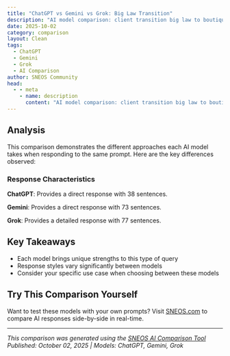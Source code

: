 ```yaml
---
title: "ChatGPT vs Gemini vs Grok: Big Law Transition"
description: "AI model comparison: client transition big law to boutique..."
date: 2025-10-02
category: comparison
layout: Clean
tags:
  - ChatGPT
  - Gemini
  - Grok
  - AI Comparison
author: SNEOS Community
head:
  - - meta
    - name: description
      content: "AI model comparison: client transition big law to boutique..."
---
```


<ChatComparison
  title="ChatGPT vs Gemini vs Grok: Big Law Transition"
  prompt="client transition big law to boutique"
  :responses='{
    "ChatGPT": "Transitioning from a big law firm to a boutique law firm can be a significant career move that involves various considerations and steps. Here\u2019s a comprehensive guide to help you manage the transition smoothly:\n\n### 1. Understand Your Motivation\n- **Clarify Why:** Are you seeking better work-life balance, more substantive work, closer client relationships, or specialized practice areas? Understanding your \u201Cwhy\u201D will help you target the right boutique firms and communicate effectively during interviews.\n\n### 2. Research Boutique Firms\n- **Identify the Right Fit:** Boutique firms vary widely\u2014some focus on niche practices (e.g., IP, tax, family law), while others offer a broader range but with a smaller team.\n- **Culture and Values:** Smaller firms often have distinct cultures. Look for firms whose values and work style match yours.\n\n### 3. Assess Your Skills and Experience\n- **Highlight Transferable Skills:** Emphasize skills gained at the big firm such as handling complex transactions, managing large caseloads, teamwork, and client management.\n- **Specialization:** Boutiques often prefer depth in a particular area over breadth, so focus on your expertise.\n\n### 4. Networking and Building Connections\n- **Leverage Contacts:** Use your network to learn about openings and get introductions.\n- **Attend Industry Events:** Join bar associations, legal conferences, and seminars related to your practice area.\n- **LinkedIn:** Update your profile and connect with boutique firm attorneys and recruiters.\n\n### 5. Tailor Your Application Materials\n- **Resume:** Highlight relevant experience and successful projects that demonstrate your ability to thrive in a smaller, more autonomous setting.\n- **Cover Letter:** Explain your motivation for moving to a boutique firm and how your background fits their needs.\n\n### 6. Prepare for Interviews\n- **Understand Boutique Dynamics:** Be ready to discuss how you can add value with fewer resources, handle multiple responsibilities, and contribute to business development.\n- **Cultural Fit:** Smaller firms place high value on interpersonal skills and collaboration.\n\n### 7. Business Development\n- **Client Relationships:** Boutiques often require lawyers to participate more actively in developing new business. Think about how you can leverage existing relationships or build new ones.\n- **Pitch Yourself:** Be prepared to discuss how you can help grow their client base.\n\n### 8. Manage the Transition Logistically\n- **Conflicts of Interest:** Ensure there are no conflicts between your current big law clients and the boutique firm\u2019s clients.\n- **Exit Etiquette:** Leave your current firm professionally, respecting notice periods and maintaining good relations.\n\n### 9. Consider Compensation and Benefits\n- **Expect Differences:** Boutique firms may offer different compensation structures, possibly with more variability based on business development success.\n- **Benefits and Work-Life Balance:** Review these carefully to ensure alignment with your priorities.\n\n### 10. Plan for Long-Term Growth\n- **Career Path:** Ask about mentorship, professional development opportunities, and partnership track.\n- **Firm Stability:** Research the firm\u2019s financial stability and reputation.\n\n---\n\nIf you want, I can help tailor a resume or cover letter for this transition or even prepare answers to interview questions relevant to moving from big law to a boutique firm. Just let me know!",
    "Gemini": "Making the transition from Big Law to a boutique firm can be a significant career move. Here\u0027s a breakdown of key considerations for a client deciding whether to make that switch, covering potential benefits, risks, and factors to evaluate:\n\n**Why Might a Client Prefer a Boutique Firm?**\n\n*   **Specialized Expertise:** Boutiques often concentrate on specific legal areas (e.g., IP, antitrust, white-collar defense, employment law). If your client\u0027s legal needs fall squarely within a boutique\u0027s niche, they may benefit from the deeper subject matter expertise.\n*   **More Attentive, Personalized Service:** Boutique firms typically have fewer clients per attorney, enabling them to offer more personalized attention. Clients might feel like a bigger fish in a smaller pond, receiving more direct partner involvement.\n*   **Flexibility and Innovation:** Smaller firms can often be more agile and adaptable, potentially leading to more creative and cost-effective solutions. They may be more open to alternative fee arrangements or tailored strategies.\n*   **Better Value (Potentially):** While not always the case, boutiques might offer lower hourly rates compared to Big Law, especially if they have lower overhead.\n*   **Stronger Industry Focus:** Some boutiques are heavily focused on specific industries, providing them with a deep understanding of the client\u0027s business environment.\n\n**Why Might a Client Prefer Big Law?**\n\n*   **Breadth of Services:** Big Law firms offer a wide range of legal services under one roof. This can be convenient for clients with diverse and complex legal needs.\n*   **Resources and Infrastructure:** Big Law firms have extensive resources, including large legal teams, research databases, and sophisticated technology.\n*   **Global Reach:** Many Big Law firms have offices around the world, enabling them to handle international matters effectively.\n*   **Reputation and Prestige:** A Big Law firm\u0027s brand name can lend credibility and assurance to clients, particularly in high-stakes situations.\n*   **Ability to Handle Large, Complex Cases:** Big Law firms are often better equipped to handle large, complex cases with significant financial or reputational implications.\n\n**Factors to Evaluate When Choosing Between Big Law and Boutique:**\n\n1.  **Client\u0027s Specific Legal Needs:**\n    *   **Specificity:** Are the client\u0027s legal needs highly specialized or broad?\n    *   **Complexity:** Are the matters straightforward or complex?\n    *   **Frequency:** Are the legal needs ongoing and frequent, or infrequent and episodic?\n    *   **Scale:** Are the cases small, medium, or large/bet-the-company?\n2.  **Expertise and Experience:**\n    *   **Attorney Qualifications:** Research the attorneys\u0027 backgrounds, experience, and track record in the relevant area(s) of law.  Look beyond just the firm\u0027s marketing materials.\n    *   **Partner Involvement:**  Understand the level of partner involvement in the client\u0027s matters.\n    *   **Industry Knowledge:**  Assess the firm\u0027s understanding of the client\u0027s industry and business.\n3.  **Resources and Capabilities:**\n    *   **Staffing:** Does the firm have sufficient staffing to handle the client\u0027s matters effectively?\n    *   **Technology:** Does the firm utilize technology to improve efficiency and communication?\n    *   **Research Capabilities:** Does the firm have access to comprehensive legal research tools and databases?\n4.  **Client Service and Communication:**\n    *   **Responsiveness:**  How responsive is the firm to client inquiries?\n    *   **Communication Style:** Does the firm communicate clearly and effectively?\n    *   **Accessibility:** Are the attorneys easily accessible when needed?\n5.  **Cost and Value:**\n    *   **Hourly Rates:** Compare hourly rates and billing practices between Big Law and boutique firms.\n    *   **Alternative Fee Arrangements:** Explore the possibility of alternative fee arrangements (e.g., fixed fees, contingency fees, hybrid arrangements).\n    *   **Overall Value:**  Consider the overall value proposition, taking into account expertise, service, and cost.\n6.  **Firm Culture and Philosophy:**\n    *   **Client-Centricity:** Is the firm truly client-centric and dedicated to achieving the client\u0027s goals?\n    *   **Collaboration:** Does the firm foster a collaborative environment?\n    *   **Innovation:** Is the firm open to new ideas and approaches?\n7.  **Conflicts of Interest:**\n    *   **Thorough Conflict Check:** Ensure the firm conducts a thorough conflict check to avoid potential conflicts of interest.\n8.  **Reputation and References:**\n    *   **Online Reviews:** Read online reviews and testimonials.\n    *   **References:** Request and contact references from other clients.\n\n**Questions to Ask a Boutique Firm:**\n\n*   \u0022How does your expertise in [specific area of law] benefit clients like us?\u0022\n*   \u0022Can you describe your team\u0027s experience in handling cases similar to ours?\u0022\n*   \u0022What is your approach to client communication and collaboration?\u0022\n*   \u0022What alternative fee arrangements do you offer?\u0022\n*   \u0022How will you ensure that our matters receive the attention they deserve?\u0022\n*   \u0022Can you provide references from clients in our industry?\u0022\n*   \u0022What are your firm\u0027s values and guiding principles?\u0022\n*   \u0022How do you leverage technology to improve efficiency and client service?\u0022\n\n**Example Scenarios:**\n\n*   **Scenario 1 (Boutique is Better):** A startup company needs specialized legal advice on patent protection. A boutique IP firm with experienced patent attorneys and a deep understanding of the startup\u0027s technology would likely be a better fit than a Big Law firm.\n*   **Scenario 2 (Big Law is Better):** A large multinational corporation is facing a complex antitrust investigation involving multiple jurisdictions. A Big Law firm with a global presence and a deep bench of antitrust lawyers would be better equipped to handle the matter.\n*   **Scenario 3 (Depends on the Specific Boutique and Need):** A mid-sized company needs help with routine contract drafting and review.  A smaller, less expensive boutique *could* be a good choice if they can provide the needed services effectively.  However, if the contracts are highly complex and require significant expertise, a larger firm with specialists might be necessary, even at a higher cost.\n\n**Important Considerations for the Transition:**\n\n*   **Communication is Key:**  Clearly communicate your needs and expectations to the new firm.\n*   **Due Diligence:**  Thoroughly vet the boutique firm before making the switch.\n*   **Relationship Management:**  Maintain a strong relationship with the lead attorney at the boutique firm.\n*   **Trial Period:**  Consider starting with a small matter to test the waters before entrusting the firm with larger, more complex cases.\n\n**In summary:** The decision of whether to transition from a Big Law firm to a boutique depends entirely on the client\u0027s specific needs, priorities, and circumstances. A careful evaluation of the factors outlined above will help clients make an informed decision that best serves their interests.\n",
    "Grok": "Transitioning from a big law firm to a boutique firm can be a strategic and rewarding career move for many attorneys. Boutique firms often offer a more specialized focus, a closer-knit work environment, and sometimes better work-life balance. However, the transition requires careful planning and consideration. Below are key steps and considerations for a client (or attorney) looking to make this move, assuming the context refers to a lawyer transitioning their career or practice:\n\n---\n\n### 1. Assess Your Reasons for Transitioning\nBefore making the move, clarify why you want to transition from big law to a boutique firm. Common reasons include:\n- **Specialization**: Boutique firms often focus on niche areas of law, allowing deeper expertise in a specific field.\n- **Work-Life Balance**: Smaller firms may offer more flexibility and reduced billable hour requirements.\n- **Client Relationships**: You may have more direct client interaction and ownership over cases at a boutique.\n- **Culture**: Boutique firms often have a more collegial, less hierarchical culture compared to big law.\n- **Compensation Structure**: While base salaries might be lower, some boutiques offer performance-based bonuses or equity opportunities.\n\nUnderstanding your motivations will help you target the right boutique firm and ensure the transition aligns with your long-term career goals.\n\n---\n\n### 2. Evaluate Your Practice Area and Client Base\n- **Fit with Boutique\u2019s Focus**: Research boutique firms that align with your practice area or desired niche. For example, if you\u2019re a litigator in big law, look for boutiques specializing in litigation within specific industries (e.g., intellectual property, employment law).\n- **Portable Book of Business**: If you\u2019re a partner or have a book of business, assess whether your clients will follow you to a boutique. Boutiques often value attorneys who can bring clients, as they may lack the broad marketing resources of big law firms.\n- **Client Expectations**: Consider how your clients will perceive the move. Big law often signals prestige and resources, while boutiques may be seen as more personalized but less comprehensive. Prepare a compelling narrative to explain the benefits of the transition to clients (e.g., lower rates, more direct attention).\n\n---\n\n### 3. Research and Network with Boutique Firms\n- **Identify Target Firms**: Look for boutiques with strong reputations in your practice area. Resources like Chambers and Partners, Martindale-Hubbell, or local bar associations can help you identify firms.\n- **Attend Industry Events**: Networking at legal conferences, CLEs, or niche industry events can help you connect with boutique firm leaders.\n- **Leverage Connections**: Reach out to colleagues, mentors, or law school alumni who work at or have ties to boutique firms for insights and introductions.\n- **Evaluate Firm Culture**: Visit firms (if possible) or speak with current attorneys to understand their work environment, expectations, and growth opportunities.\n\n---\n\n### 4. Highlight Your Value Proposition\nWhen approaching boutique firms, emphasize what you bring to the table:\n- **Big Law Experience**: Highlight the rigorous training, high-profile cases, and sophisticated matters you\u2019ve handled at a big law firm.\n- **Client Base**: If you have portable clients, this can be a major selling point, as boutiques often rely on client relationships for growth.\n- **Specialized Skills**: If you\u2019ve developed expertise in a niche area during your time in big law, position yourself as someone who can deepen the boutique\u2019s practice in that area.\n\n---\n\n### 5. Address Compensation and Lifestyle Expectations\n- **Compensation Adjustments**: Be prepared for a potential decrease in base salary, especially if you\u2019re moving from a high-paying big law associate or partner role. However, inquire about bonus structures, profit-sharing, or partnership tracks, which may offset the difference over time.\n- **Billable Hours**: Many boutiques have lower billable hour requirements (e.g., 1,600\u20131,800 vs. 2,000\u002B in big law), which could improve your quality of life.\n- **Partnership Opportunities**: Boutiques may offer a faster track to partnership or equity roles, as they often have fewer layers of hierarchy.\n\n---\n\n### 6. Prepare for Differences in Resources and Support\n- **Smaller Teams**: Boutiques typically have fewer attorneys and support staff, meaning you may need to handle more administrative or business development tasks yourself.\n- **Fewer Resources**: Unlike big law, boutiques may not have extensive research tools, marketing departments, or large budgets for client entertainment. Be ready to adapt to a leaner operation.\n- **Technology**: Some boutiques may not have the same level of tech infrastructure as big law firms, so inquire about tools and systems during interviews.\n\n---\n\n### 7. Negotiate Your Role and Transition Plan\n- **Role Clarity**: Discuss whether you\u2019ll be joining as an associate, counsel, or partner, and clarify expectations around business development, mentorship, and case management.\n- **Client Transition**: If bringing clients, negotiate how conflicts of interest, billing rates, and client communications will be handled during the transition.\n- **Non-Compete Agreements**: Review your current big law contract for non-compete or non-solicitation clauses that could impact your ability to bring clients or join a boutique.\n\n---\n\n### 8. Communicate the Move to Clients and Colleagues\n- **Client Notification**: If you have a portable book of business, notify clients of your move in a professional manner, emphasizing the benefits (e.g., personalized service, cost savings). Follow ethical rules and firm policies on client communication.\n- **Professional Relationships**: Maintain positive relationships with your big law colleagues, as they can be referral sources or future collaborators.\n\n---\n\n### 9. Adapt to the Boutique Environment\n- **Hands-On Approach**: Be prepared to take on a wider range of responsibilities, from legal work to business development.\n- **Build Your Brand**: Without the big law \u201Cname,\u201D you\u2019ll need to invest more in personal marketing, networking, and thought leadership to attract clients.\n- **Cultural Shift**: Embrace the smaller, often more collaborative environment of a boutique, and be open to mentoring junior attorneys or contributing to firm-wide initiatives.\n\n---\n\n### 10. Consider Long-Term Goals\nThink about how this move fits into your broader career trajectory:\n- **Partnership Potential**: Does the boutique offer a clear path to partnership or ownership?\n- **Niche Expertise**: Will the boutique allow you to become a recognized leader in a specific area of law?\n- **Exit Options**: If the boutique doesn\u2019t work out, consider whether the experience will position you for other opportunities (e.g., in-house roles, government, or returning to big law).\n\n---\n\n### Additional Notes for Clients (If the Context Refers to a Client Moving Their Legal Representation)\nIf \u201Cclient transition\u201D refers to a client moving their legal matters from a big law firm to a boutique, consider the following:\n- **Cost Savings**: Boutiques often have lower overhead, which may translate to more competitive rates.\n- **Personalized Service**: Boutiques may offer more direct access to senior attorneys and a tailored approach.\n- **Expertise**: Ensure the boutique has the specific expertise and capacity to handle your legal needs.\n- **Transition Logistics**: Work with both firms to ensure a smooth transfer of files, ongoing matters, and billing arrangements.\n\n---\n\n### Final Thoughts\nTransitioning from big law to a boutique firm can be a fulfilling move if it aligns with your professional and personal goals. Thorough research, networking, and a clear understanding of the trade-offs (e.g., compensation vs. lifestyle) are critical to a successful transition. If you\u2019re an attorney, focus on finding a boutique that matches your practice area and values, and if you\u2019re a client, ensure the boutique can meet your legal and business needs effectively.\n\nLet me know if you\u2019d like specific advice on any part of this process, such as drafting a pitch to a boutique firm or navigating client communications during the move!"
  }'
  published-date="01:21"
/>

## Analysis

This comparison demonstrates the different approaches each AI model takes when responding to the same prompt. Here are the key differences observed:

### Response Characteristics

**ChatGPT**: Provides a direct response with 38 sentences. 

**Gemini**: Provides a direct response with 73 sentences. 

**Grok**: Provides a detailed response with 77 sentences. 

## Key Takeaways

- Each model brings unique strengths to this type of query
- Response styles vary significantly between models
- Consider your specific use case when choosing between these models

## Try This Comparison Yourself

Want to test these models with your own prompts? Visit [SNEOS.com](https://sneos.com) to compare AI responses side-by-side in real-time.

---

*This comparison was generated using the [SNEOS AI Comparison Tool](https://sneos.com)*
*Published: October 02, 2025 | Models: ChatGPT, Gemini, Grok*
